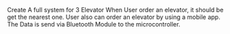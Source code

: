 Create A full system for 3 Elevator
When User order an elevator, it should be get the nearest one.
User also can order an elevator by using a mobile app. The Data is send via Bluetooth Module to the microcontroller.

